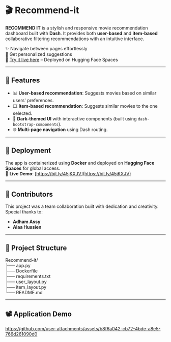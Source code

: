 # 🎬 Recommend-it

**RECOMMEND IT** is a stylish and responsive movie recommendation dashboard built with **Dash**. It provides both **user-based** and **item-based** collaborative filtering recommendations with an intuitive interface.

✨ Navigate between pages effortlessly  
🎯 Get personalized suggestions  
🚀 [Try it live here](https://bit.ly/45jKXJV) – Deployed on Hugging Face Spaces

---

## 🔧 Features

- 📊 **User-based recommendation**: Suggests movies based on similar users' preferences.
- 🎞️ **Item-based recommendation**: Suggests similar movies to the one selected.
- 🎨 **Dark-themed UI** with interactive components (built using `dash-bootstrap-components`).
- 🌐 **Multi-page navigation** using Dash routing.

---

## 🚀 Deployment

The app is containerized using **Docker** and deployed on **Hugging Face Spaces** for global access.  
🔗 **Live Demo**: [https://bit.ly/45jKXJV](https://bit.ly/45jKXJV)

---

## 👥 Contributors

This project was a team collaboration built with dedication and creativity. Special thanks to:

- **Adham Assy**
- **Alaa Hussien**

---

## 📁 Project Structure 

Recommend-it/  
├── app.py  
├── Dockerfile  
├── requirements.txt  
├── user_layout.py  
├── item_layout.py  
└── README.md  

---

## 📽️ Application Demo  
https://github.com/user-attachments/assets/b8f6a042-cb72-4bde-a8e5-766d261090d0
